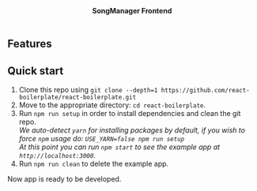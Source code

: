 ﻿<div align="center"><strong>SongManager Frontend</strong></div>
<br />

## Features

## Quick start

1. Clone this repo using `git clone --depth=1 https://github.com/react-boilerplate/react-boilerplate.git`
2. Move to the appropriate directory: `cd react-boilerplate`.<br />
3. Run `npm run setup` in order to install dependencies and clean the git repo.<br />
   _We auto-detect `yarn` for installing packages by default, if you wish to force `npm` usage do: `USE_YARN=false npm run setup`_<br />
   _At this point you can run `npm start` to see the example app at `http://localhost:3000`._
4. Run `npm run clean` to delete the example app.

Now app is ready to be developed.

